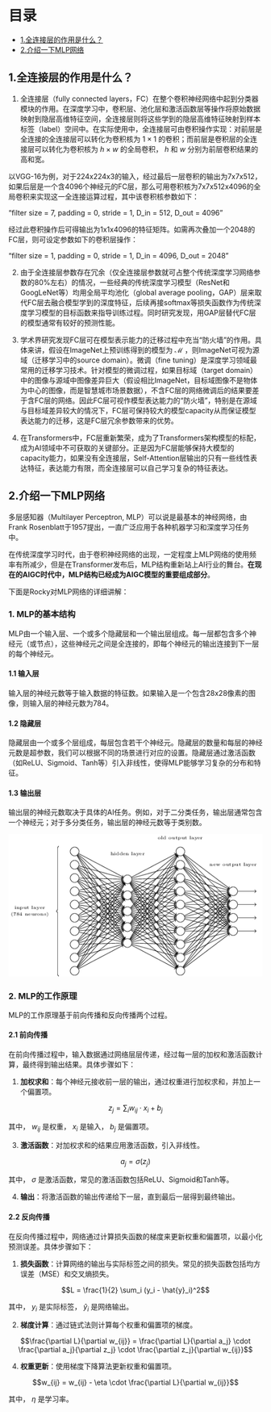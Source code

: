 # 目录
- [1.全连接层的作用是什么？](#user-content-1全连接层的作用是什么？)
- [2.介绍一下MLP网络](#user-content-2介绍一下MLP网络)

<h2 id="1全连接层的作用是什么？">1.全连接层的作用是什么？</h2>

1. 全连接层（fully connected layers，FC）在整个卷积神经网络中起到分类器模块的作用。在深度学习中，卷积层、池化层和激活函数层等操作将原始数据映射到隐层高维特征空间，全连接层则将这些学到的隐层高维特征映射到样本标签（label）空间中。在实际使用中，全连接层可由卷积操作实现：对前层是全连接的全连接层可以转化为卷积核为 $1\times1$ 的卷积；而前层是卷积层的全连接层可以转化为卷积核为 $h\times w$ 的全局卷积， $h$ 和 $w$ 分别为前层卷积结果的高和宽。

以VGG-16为例，对于224x224x3的输入，经过最后一层卷积的输出为7x7x512，如果后层是一个含4096个神经元的FC层，那么可用卷积核为7x7x512x4096的全局卷积来实现这一全连接运算过程，其中该卷积核参数如下：

“filter size = 7, padding = 0, stride = 1, D_in = 512, D_out = 4096”

经过此卷积操作后可得输出为1x1x4096的特征矩阵。如需再次叠加一个2048的FC层，则可设定参数如下的卷积层操作：

“filter size = 1, padding = 0, stride = 1, D_in = 4096, D_out = 2048”

2. 由于全连接层参数存在冗余（仅全连接层参数就可占整个传统深度学习网络参数的80%左右）的情况，一些经典的传统深度学习模型（ResNet和GoogLeNet等）均用全局平均池化（global average pooling，GAP）层来取代FC层去融合模型学到的深度特征，后续再接softmax等损失函数作为传统深度学习模型的目标函数来指导训练过程。同时研究发现，用GAP层替代FC层的模型通常有较好的预测性能。

3. 学术界研究发现FC层可在模型表示能力的迁移过程中充当“防火墙”的作用。具体来讲，假设在ImageNet上预训练得到的模型为 $\mathcal{M}$  ，则ImageNet可视为源域（迁移学习中的source domain）。微调（fine tuning）是深度学习领域最常用的迁移学习技术。针对模型的微调过程，如果目标域（target domain）中的图像与源域中图像差异巨大（假设相比ImageNet，目标域图像不是物体为中心的图像，而是智慧城市场景数据），不含FC层的网络微调后的结果要差于含FC层的网络。因此FC层可视作模型表达能力的“防火墙”，特别是在源域与目标域差异较大的情况下，FC层可保持较大的模型capacity从而保证模型表达能力的迁移，这是FC层冗余参数带来的优势。

4. 在Transformers中，FC层重新繁荣，成为了Transformers架构模型的标配，成为AI领域中不可获取的关键部分。正是因为FC层能够保持大模型的capacity能力，如果没有全连接层，Self-Attention层输出的只有一些线性表达特征，表达能力有限，而全连接层可以自己学习复杂的特征表达。

<h2 id="2.介绍一下MLP网络">2.介绍一下MLP网络</h2>

多层感知器（Multilayer Perceptron, MLP）可以说是最基本的神经网络，由Frank Rosenblatt于1957提出，一直广泛应用于各种机器学习和深度学习任务中。

在传统深度学习时代，由于卷积神经网络的出现，一定程度上MLP网络的使用频率有所减少，但是在Transformer发布后，MLP结构重新站上AI行业的舞台。**在现在的AIGC时代中，MLP结构已经成为AIGC模型的重要组成部分**。

下面是Rocky对MLP网络的详细讲解：

### 1. MLP的基本结构

MLP由一个输入层、一个或多个隐藏层和一个输出层组成。每一层都包含多个神经元（或节点），这些神经元之间是全连接的，即每个神经元的输出连接到下一层的每个神经元。

#### 1.1 输入层

输入层的神经元数等于输入数据的特征数。如果输入是一个包含28x28像素的图像，则输入层的神经元数为784。

#### 1.2 隐藏层

隐藏层由一个或多个层组成，每层包含若干个神经元。隐藏层的数量和每层的神经元数是超参数，我们可以根据不同的场景进行对应的设置。隐藏层通过激活函数（如ReLU、Sigmoid、Tanh等）引入非线性，使得MLP能够学习复杂的分布和特征。

#### 1.3 输出层

输出层的神经元数取决于具体的AI任务。例如，对于二分类任务，输出层通常包含一个神经元；对于多分类任务，输出层的神经元数等于类别数。

![多层感知机示意图](imgs/多层感知机.png)

### 2. MLP的工作原理

MLP的工作原理基于前向传播和反向传播两个过程。

#### 2.1 前向传播

在前向传播过程中，输入数据通过网络层层传递，经过每一层的加权和激活函数计算，最终得到输出结果。具体步骤如下：

1. **加权求和**：每个神经元接收前一层的输出，通过权重进行加权求和，并加上一个偏置项。
   
  $$z_j = \sum_i w_{ij} \cdot x_i + b_j$$
     
  其中， $w_{ij}$ 是权重， $x_i$ 是输入， $b_j$ 是偏置项。

3. **激活函数**：对加权求和的结果应用激活函数，引入非线性。
   
  $$a_j = \sigma(z_j)$$
   
  其中， $\sigma$ 是激活函数，常见的激活函数包括ReLU、Sigmoid和Tanh等。

4. **输出**：将激活函数的输出传递给下一层，直到最后一层得到最终输出。

#### 2.2 反向传播

在反向传播过程中，网络通过计算损失函数的梯度来更新权重和偏置项，以最小化预测误差。具体步骤如下：

1. **损失函数**：计算网络的输出与实际标签之间的损失。常见的损失函数包括均方误差（MSE）和交叉熵损失。

  $$L = \frac{1}{2} \sum_i (y_i - \hat{y}_i)^2$$

  其中， $y_i$ 是实际标签， $\hat{y}_i$ 是网络输出。

2. **梯度计算**：通过链式法则计算每个权重和偏置项的梯度。

  $$\frac{\partial L}{\partial w_{ij}} = \frac{\partial L}{\partial a_j} \cdot \frac{\partial a_j}{\partial z_j} \cdot \frac{\partial z_j}{\partial w_{ij}}$$

4. **权重更新**：使用梯度下降算法更新权重和偏置项。

  $$w_{ij} = w_{ij} - \eta \cdot \frac{\partial L}{\partial w_{ij}}$$

  其中， $\eta$ 是学习率。

